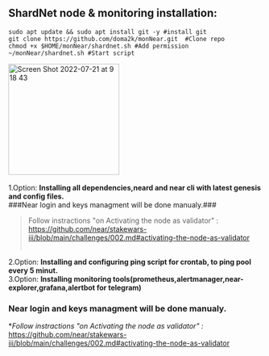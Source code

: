 ## ShardNet node & monitoring installation:

```
sudo apt update && sudo apt install git -y #install git
git clone https://github.com/doma2k/monNear.git  #Clone repo
chmod +x $HOME/monNear/shardnet.sh #Add permission 
~/monNear/shardnet.sh #Start script
```

<img width="220" alt="Screen Shot 2022-07-21 at 9 18 43" src="https://user-images.githubusercontent.com/79820904/180143201-da262fac-8ff9-4ec4-830c-c7b5930fd33a.png"> <br />
<br />
1.Option: **Installing all dependencies,neard and near cli with latest genesis and config files.** <br />
###Near login and keys managment will be done manualy.### <br />
>Follow instractions "on Activating the node as validator" : <br />
>https://github.com/near/stakewars-iii/blob/main/challenges/002.md#activating-the-node-as-validator <br /><br />



2.Option: **Installing and configuring ping script for crontab, to ping pool every 5 minut.** <br />
3.Option: **Installing monitoring tools(prometheus,alertmanager,near-explorer,grafana,alertbot for telegram)** <br />

### Near login and keys managment will be done manualy.
**Follow instractions "on Activating the node as validator" :*
https://github.com/near/stakewars-iii/blob/main/challenges/002.md#activating-the-node-as-validator



